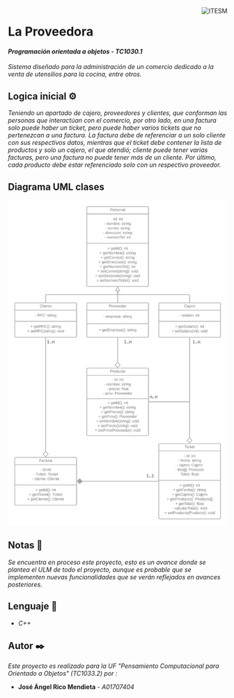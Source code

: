 <a href="#">
    <img src="https://javier.rodriguez.org.mx/itesm/2014/tecnologico-de-monterrey-black.png" alt="ITESM" title="ITESM" align="right" height="60" />
</a>

# **La Proveedora**

#### **_Programación orientada a objetos - TC1030.1_**
_Sistema diseñado para la administración de un comercio dedicado a la venta de utensilios para la cocina, entre otros._

## **Logica inicial** ⚙️ 
_Teniendo un apartado de cajero, proveedores y clientes, que conforman las personas que interactúan con el comercio, por otro lado, en una factura solo puede haber un ticket, pero puede haber varios tickets que no pertenezcan a una factura. La factura debe de referenciar a un solo cliente con sus respectivos datos, mientras que el ticket debe contener la lista de productos y solo un cajero, el que atendió; cliente puede tener varias facturas, pero una factura no puede tener más de un cliente. Por último, cada producto debe estar referenciado solo con un respectivo proveedor._

## **Diagrama UML clases**
<p align="center">
  <img src="UML.png" />
</p>

## **Notas** 📌
_Se encuentra en proceso este proyecto, esto es un avance donde se plantea el ULM de todo el proyecto, aunque es probable que se implementen nuevas funcionalidades que se verán reflejados en avances posteriores._

## **Lenguaje** 👅
*  *C++*

## **Autor** ✒️
_Este proyecto es realizado para la UF "Pensamiento Computacional para Orientado a Objetos" (TC1033.2) por :_
* **José Ángel Rico Mendieta** - *A01707404*
